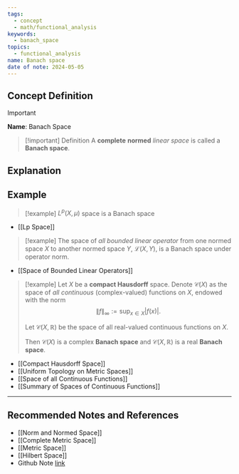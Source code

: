 ```yaml
---
tags:
  - concept
  - math/functional_analysis
keywords:
  - banach_space
topics:
  - functional_analysis
name: Banach space
date of note: 2024-05-05
---
```


## Concept Definition

>[!important]
>**Name**:  Banach Space


>[!important] Definition
>A **complete** **normed** *linear space* is called a **Banach space**.


## Explanation




## Example

>[!example] 
>$L^p(X, \mu)$ space is a Banach space

- [[Lp Space]]

>[!example]
>The space of *all bounded linear operator* from one normed space $X$ to another normed space $Y$, $\mathcal{L}(X, Y)$, is a Banach space under operator norm.

- [[Space of Bounded Linear Operators]]


>[!example] 
>Let $X$ be  a **compact Hausdorff** space. Denote $\mathcal{C}(X)$ as the space of *all continuous* (complex-valued) functions on $X$, endowed with the norm
>$$
>\lVert f \rVert_{\infty} := \sup_{x \in X}\lvert f(x) \rvert.  
>$$ 
>
>Let $\mathcal{C}(X, \mathbb{R})$ be the space of all real-valued continuous functions on $X$.
>
>Then $\mathcal{C}(X)$ is a complex **Banach space** and $\mathcal{C}(X, \mathbb{R})$ is a real **Banach space**.

- [[Compact Hausdorff Space]]
- [[Uniform Topology on Metric Spaces]]
- [[Space of all Continuous Functions]]
- [[Summary of Spaces of Continuous Functions]]




-----------
##  Recommended Notes and References

- [[Norm and Normed Space]]
- [[Complete Metric Space]]
- [[Metric Space]]
- [[Hilbert Space]]
- Github Note [link](https://github.com/TianpeiLuke/SelfStudyNotes/tree/master/self-study/probability_and_measure_theory)